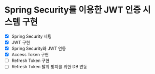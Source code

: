 # Spring Security를 이용한 JWT 인증 시스템 구현
- [x] Spring Security 세팅
- [x] JWT 구현
- [x] Spring Security와 JWT 연동
- [x] Access Token 구현
- [ ] Refresh Token 구현
- [ ] Refresh Token 탈취 방지를 위한 DB 연동  